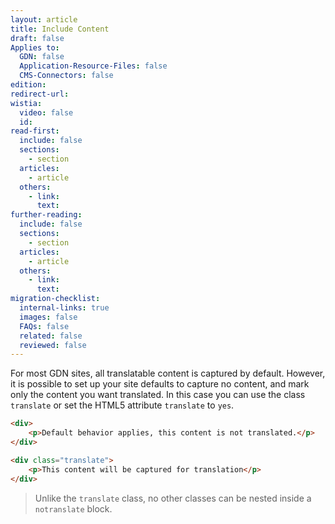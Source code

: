 ```yaml
---
layout: article
title: Include Content
draft: false
Applies to:
  GDN: false
  Application-Resource-Files: false
  CMS-Connectors: false
edition:
redirect-url:
wistia:
  video: false
  id:
read-first:
  include: false
  sections:
    - section
  articles:
    - article
  others:
    - link:
      text:
further-reading:
  include: false
  sections:
    - section
  articles:
    - article
  others:
    - link:
      text:
migration-checklist:
  internal-links: true
  images: false
  FAQs: false
  related: false
  reviewed: false
---
```


For most GDN sites, all translatable content is captured by default. However, it is possible to set up your site defaults to capture no content, and mark only the content you want translated. In this case you can use the class `translate` or set the HTML5 attribute `translate` to `yes`.

~~~html
<div>
	<p>Default behavior applies, this content is not translated.</p>
</div>

<div class="translate">
	<p>This content will be captured for translation</p>
</div>
~~~

> Unlike the `translate` class, no other classes can be nested inside a `notranslate` block.
